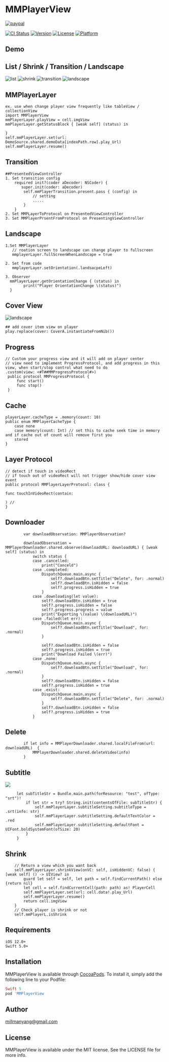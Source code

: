 # MMPlayerView
[![paypal](https://www.paypalobjects.com/en_US/i/btn/btn_donateCC_LG.gif)](https://www.paypal.com/cgi-bin/webscr?cmd=_s-xclick&hosted_button_id=W5C6A3FB8H4DQ)

[![CI Status](http://img.shields.io/travis/millmanyang@gmail.com/MMPlayerView.svg?style=flat)](https://travis-ci.org/millmanyang@gmail.com/MMPlayerView)
[![Version](https://img.shields.io/cocoapods/v/MMPlayerView.svg?style=flat)](http://cocoapods.org/pods/MMPlayerView)
[![License](https://img.shields.io/cocoapods/l/MMPlayerView.svg?style=flat)](http://cocoapods.org/pods/MMPlayerView)
[![Platform](https://img.shields.io/cocoapods/p/MMPlayerView.svg?style=flat)](http://cocoapods.org/pods/MMPlayerView)
## Demo

## List / Shrink / Transition / Landscape
![list](https://github.com/MillmanY/MMPlayerView/blob/master/demo/list_demo.gif)
![shrink](https://github.com/MillmanY/MMPlayerView/blob/master/demo/shrink_demo.gif) 
![transition](https://github.com/MillmanY/MMPlayerView/blob/master/demo/transition_demo.gif)
![landscape](https://github.com/MillmanY/MMPlayerView/blob/master/demo/landscape_demo.gif)

## MMPlayerLayer       
    ex. use when change player view frequently like tableView / collectionView
    import MMPlayerView
    mmPlayerLayer.playView = cell.imgView
    mmPlayerLayer.getStatusBlock { [weak self] (status) in

    }
    self.mmPlayerLayer.set(url: DemoSource.shared.demoData[indexPath.row].play_Url)
    self.mmPlayerLayer.resume()

## Transition
    
    ##PresentedViewController
    1. Set transition config
        required init?(coder aDecoder: NSCoder) {
           super.init(coder: aDecoder)
            self.mmPlayerTransition.present.pass { (config) in
                // setting
                .....
            }
        }
    2. Set MMPLayerToProtocol on PresentedViewController
    3. Set MMPlayerPrsentFromProtocol on PresentingViewController

## Landscape
    1.Set MMPlayerLayer
       // roation screen to landscape can change player to fullscreen
       mmplayerLayer.fullScreenWhenLandscape = true
       
    2. Set from code
       mmplayerLayer.setOrientation(.landsacpeLeft)
       
    3. Observer
      mmPlayerLayer.getOrientationChange { (status) in
            print("Player OrientationChange \(status)")
      }
 
## Cover View
![landscape](https://github.com/MillmanY/MMPlayerView/blob/master/demo/cover.png)

    ## add cover item view on player
    play.replace(cover: CoverA.instantiateFromNib())

## Progress
    // Custom your progress view and it will add on player center
    // view need to implement ProgressProtocol, and add progress in this view, when start/stop control what need to do
    .custom(view: <#T##MMProgressProtocol#>)
     public protocol MMProgressProtocol {
         func start()
         func stop()
     }
     
## Cache
    playerLayer.cacheType = .memory(count: 10)
    public enum MMPlayerCacheType {
        case none
        case memory(count: Int) // set this to cache seek time in memory and if cache out of count will remove first you    
        stored
    }
## Layer Protocol
    // detect if touch in videoRect
    // if touch out of videoRect will not trigger show/hide cover view event
    public protocol MMPlayerLayerProtocol: class {
    
    func touchInVideoRect(contain: 
    
    ) // 
    }
 
## Downloader
            var downloadObservation: MMPlayerObservation?

            downloadObservation = MMPlayerDownloader.shared.observe(downloadURL: downloadURL) { [weak self] (status) in
                switch status {
                case .cancelled:
                    print("Canceld")
                case .completed:
                    DispatchQueue.main.async {
                        self?.downloadBtn.setTitle("Delete", for: .normal)
                        self?.downloadBtn.isHidden = false
                        self?.progress.isHidden = true
                    }
                case .downloading(let value):
                    self?.downloadBtn.isHidden = true
                    self?.progress.isHidden = false
                    self?.progress.progress = value
                    print("Exporting \(value) \(downloadURL)")
                case .failed(let err):
                    DispatchQueue.main.async {
                        self?.downloadBtn.setTitle("Download", for: .normal)
                    }
                    
                    self?.downloadBtn.isHidden = false
                    self?.progress.isHidden = true
                    print("Download Failed \(err)")
                case .none:
                    DispatchQueue.main.async {
                        self?.downloadBtn.setTitle("Download", for: .normal)
                    }
                    self?.downloadBtn.isHidden = false
                    self?.progress.isHidden = true
                case .exist:
                    DispatchQueue.main.async {
                        self?.downloadBtn.setTitle("Delete", for: .normal)
                    }
                    self?.downloadBtn.isHidden = false
                    self?.progress.isHidden = true
                }
## Delete
            if let info = MMPlayerDownloader.shared.localFileFrom(url: downloadURL)  {
                MMPlayerDownloader.shared.deleteVideo(info)
            }
## Subtitle
![](https://github.com/MillmanY/MMPlayerView/blob/master/demo/subTitleSmall.png)

         let subTitleStr = Bundle.main.path(forResource: "test", ofType: "srt")!
             if let str = try? String.init(contentsOfFile: subTitleStr) {
                 self.mmPlayerLayer.subtitleSetting.subtitleType = .srt(info: str)
                 self.mmPlayerLayer.subtitleSetting.defaultTextColor = .red
                 self.mmPlayerLayer.subtitleSetting.defaultFont = UIFont.boldSystemFont(ofSize: 20)
             }
         }
## Shrink
        // Return a view which you want back
        self.mmPlayerLayer.shrinkView(onVC: self, isHiddenVC: false) { [weak self] () -> UIView? in
            guard let self = self, let path = self.findCurrentPath() else {return nil}
            let cell = self.findCurrentCell(path: path) as! PlayerCell
            self.mmPlayerLayer.set(url: cell.data!.play_Url)
            self.mmPlayerLayer.resume()
            return cell.imgView
        }
        // Check player is shrink or not
        self.mmPlayerL.isShrink
## Requirements

    iOS 12.0+
    Swift 5.0+
    
## Installation

MMPlayerView is available through [CocoaPods](http://cocoapods.org). To install
it, simply add the following line to your Podfile:

```ruby
Swift 5 
pod 'MMPlayerView
```
## Author

millmanyang@gmail.com

## License

MMPlayerView is available under the MIT license. See the LICENSE file for more info.
